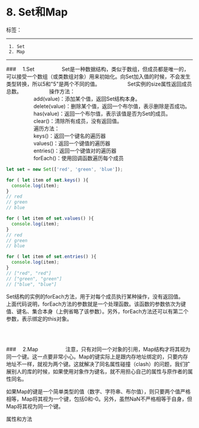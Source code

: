 # 8. Set和Map

标签： 

---

```
 1. Set
 2. Map
```
 ---

###　     1.Set
　　　　　Set是一种数据结构，类似于数组，但成员都是唯一的，可以接受一个数组（或类数组对象）用来初始化。向Set加入值的时候，不会发生类型转换，所以5和"5"是两个不同的值。
　　　　　Set实例的size属性返回成员总数。
　　　　　操作方法：  
　　　　　  add(value)：添加某个值，返回Set结构本身。  
　　　　　  delete(value)：删除某个值，返回一个布尔值，表示删除是否成功。  
　　　　　  has(value)：返回一个布尔值，表示该值是否为Set的成员。  
　　　　　  clear()：清除所有成员，没有返回值。  
　　　　　  遍历方法：  
　　　　　  keys()：返回一个键名的遍历器  
　　　　　  values()：返回一个键值的遍历器  
　　　　　  entries()：返回一个键值对的遍历器  
　　　　　  forEach()：使用回调函数遍历每个成员  
```javascript 
let set = new Set(['red', 'green', 'blue']);

for ( let item of set.keys() ){
  console.log(item);
}
// red
// green
// blue

for ( let item of set.values() ){
  console.log(item);
}
// red
// green
// blue

for ( let item of set.entries() ){
  console.log(item);
}
// ["red", "red"]
// ["green", "green"]
// ["blue", "blue"]
```
Set结构的实例的forEach方法，用于对每个成员执行某种操作，没有返回值。    
上面代码说明，forEach方法的参数就是一个处理函数。该函数的参数依次为键值、键名、集合本身（上例省略了该参数）。另外，forEach方法还可以有第二个参数，表示绑定的this对象。  

<br>
<br>

###　     2.Map
　　　　　注意，只有对同一个对象的引用，Map结构才将其视为同一个键。这一点要非常小心。Map的键实际上是跟内存地址绑定的，只要内存地址不一样，就视为两个键。这就解决了同名属性碰撞（clash）的问题，我们扩展别人的库的时候，如果使用对象作为键名，就不用担心自己的属性与原作者的属性同名。  

如果Map的键是一个简单类型的值（数字、字符串、布尔值），则只要两个值严格相等，Map将其视为一个键，包括0和-0。另外，虽然NaN不严格相等于自身，但Map将其视为同一个键。  
 
属性和方法
```javascript

```